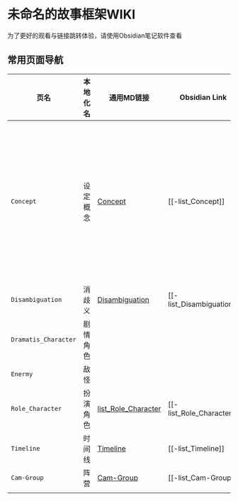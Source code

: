 # 未命名的故事框架WIKI

为了更好的观看与链接跳转体验，请使用Obsidian笔记软件查看

## 常用页面导航

| 页名                   | 本地化名 | 通用MD链接                                                        | Obsidian Link            | 描述              |
| -------------------- | ---- | ------------------------------------------------------------- | ------------------------ | --------------- |
| `Concept`            | 设定概念 | [Concept](Concept/-list_Concept.md)                           | [[-list_Concept]]        | 介绍故事设定集所约定俗成的框架 |
| `Disambiguation`     | 消歧义  | [Disambiguation](Disambiguation/-list_Disambiguation)         | [[-list_Disambiguation]] |                 |
| `Dramatis_Character` | 剧情角色 |                                                               |                          |                 |
| `Enermy`             | 敌怪   |                                                               |                          |                 |
| `Role_Character`     | 扮演角色 | [list_Role_Character](Role_Character/-list_Role_Character.md) | [[-list_Role_Character]] |                 |
| `Timeline`           | 时间线  | [Timeline](Timeline/-list_Timeline.md)                        | [[-list_Timeline]]       |                 |
| `Cam-Group`          | 阵营   | [Cam-Group](Cam-Group/-list_Cam-Group.md)                     | [[-list_Cam-Group]]      |                 |
|                      |      |                                                               |                          |                 |

